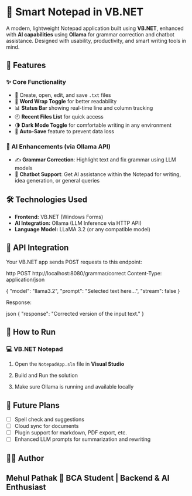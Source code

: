 # 📝 Smart Notepad in VB.NET

A modern, lightweight Notepad application built using **VB.NET**, enhanced with **AI capabilities** using **Ollama** for grammar correction and chatbot assistance. Designed with usability, productivity, and smart writing tools in mind.

## 🚀 Features

### ✨ Core Functionality
- 📄 Create, open, edit, and save `.txt` files
- 🔁 **Word Wrap Toggle** for better readability
- 📊 **Status Bar** showing real-time line and column tracking
- 🕘 **Recent Files List** for quick access
- 🌗 **Dark Mode Toggle** for comfortable writing in any environment
- 💾 **Auto-Save** feature to prevent data loss

### 🤖 AI Enhancements (via Ollama API)
- ✍️ **Grammar Correction**: Highlight text and fix grammar using LLM models
- 💬 **Chatbot Support**: Get AI assistance within the Notepad for writing, idea generation, or general queries

## 🛠️ Technologies Used

- **Frontend:** VB.NET (Windows Forms)
- **AI Integration:** Ollama (LLM Inference via HTTP API)
- **Language Model:** LLaMA 3.2 (or any compatible model)


## 🔗 API Integration

Your VB.NET app sends POST requests to this endpoint:

http
POST http://localhost:8080/grammar/correct
Content-Type: application/json

{
  "model": "llama3.2",
  "prompt": "Selected text here...",
  "stream": false
}


Response:

json
{
  "response": "Corrected version of the input text."
}



## 📄 How to Run

### 💻 VB.NET Notepad

1. Open the `NotepadApp.sln` file in **Visual Studio**
2. Build and Run the solution

3. Make sure Ollama is running and available locally

## 🧠 Future Plans

* [ ] Spell check and suggestions
* [ ] Cloud sync for documents
* [ ] Plugin support for markdown, PDF export, etc.
* [ ] Enhanced LLM prompts for summarization and rewriting

## 👨‍💻 Author

**Mehul Pathak**
📍 BCA Student | Backend & AI Enthusiast
---
